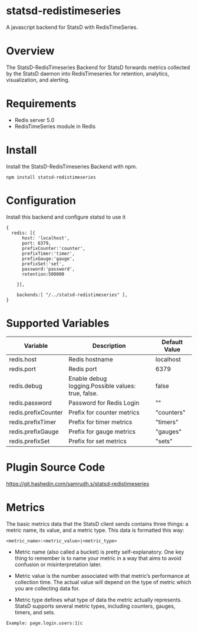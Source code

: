 # statsd-redistimeseries
A javascript backend for StatsD with RedisTimeSeries.

# Overview
The StatsD-RedisTimeseries Backend for StatsD forwards metrics collected by the StatsD daemon into RedisTimeseries for retention, analytics, visualization, and alerting.


# Requirements
- Redis server 5.0
- RedisTimeSeries module in Redis

# Install
Install the StatsD-RedisTimeseries Backend with npm.
```
npm install statsd-redistimeseries

```
# Configuration
Install this backend and configure statsd to use it
```
{
  redis: [{
      host: 'localhost',
      port: 6379,
      prefixCounter:'counter',
      prefixTimer:'timer',
      prefixGauge:'gauge',
      prefixSet:'set',
      password:'password',
      retention:500000
  
    }],
  
    backends:[ "/../statsd-redistimeseries" ], 
}
```
# Supported Variables

| Variable  | Description | Default Value |
| ------------- | ------------- |-------------  |
| redis.host  | Redis hostname  | localhost |
| redis.port  | Redis port  | 6379 |
| redis.debug  | Enable debug logging.Possible values: true, false. | false |
| redis.password  | Password for Redis Login | "" |
| redis.prefixCounter  | Prefix for counter metrics | "counters" |
| redis.prefixTimer  | Prefix for timer metrics | "timers" |
| redis.prefixGauge  | Prefix for gauge metrics | "gauges" |
| redis.prefixSet  | Prefix for set metrics| "sets" |

# Plugin Source Code

https://git.hashedin.com/samrudh.s/statsd-redistimeseries


# Metrics 

The basic metrics data that the StatsD client sends contains three things: a metric name, its value, and a metric type. This data is formatted this way:

``` <metric_name>:<metric_value>|<metric_type> ```

 * Metric name (also called a bucket) is pretty self-explanatory. One key thing to remember is to  name your metric in a way that aims to avoid confusion or misinterpretation later. 

 * Metric value is the number associated with that metric’s performance at collection time. The actual value will depend on the type of metric which you are collecting data for.

* Metric type defines what type of data the metric actually represents. StatsD supports several metric types, including counters, gauges, timers, and sets.

 ```Example: page.login.users:1|c ``` 

